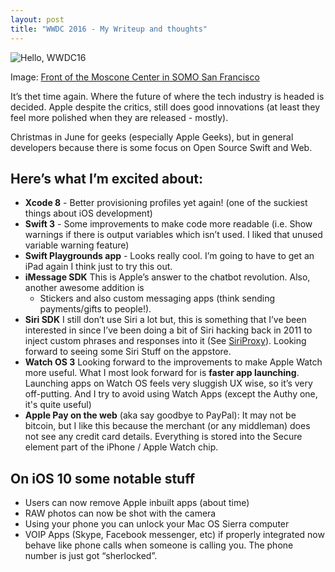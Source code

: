 ```yaml
---
layout: post
title: "WWDC 2016 - My Writeup and thoughts"
---
```

![Hello, WWDC16](https://d3hs7z89jfjpsh.cloudfront.net/nolim1t.co/20160623/dubdub16.jpg)

Image: [Front of the Moscone Center in SOMO San Francisco](https://d3hs7z89jfjpsh.cloudfront.net/nolim1t.co/20160623/dubdub16.jpg)

It’s thet time again. Where the future of where the tech industry is headed is decided. Apple despite the critics, still does good innovations (at least they feel more polished when they are released - mostly).

Christmas in June for geeks (especially Apple Geeks), but in general developers because there is some focus on Open Source Swift and Web.

## Here’s what I’m excited about:

* **Xcode 8** - Better provisioning profiles yet again! (one of the suckiest things about iOS development)
* **Swift 3** - Some improvements to make code more readable (i.e. Show warnings if there is output variables which isn’t used. I liked that unused variable warning feature)
* **Swift Playgrounds app** - Looks really cool. I’m going to have to get an iPad again I think just to try this out.
* **iMessage SDK** This is Apple’s answer to the chatbot revolution. Also, another awesome addition is
  * Stickers and also custom messaging apps (think sending payments/gifts to people!).
* **Siri SDK** I still don’t use Siri a lot but, this is something that I’ve been interested in since I’ve been doing a bit of Siri hacking back in 2011 to inject custom phrases and responses into it (See [ SiriProxy](https://github.com/nolim1t/SiriProxy)). Looking forward to seeing some Siri Stuff on the appstore.
* **Watch OS 3** Looking forward to the improvements to make Apple Watch more useful. What I most look forward for is **faster app launching**. Launching apps on Watch OS feels very sluggish UX wise, so it’s very off-putting. And I try to avoid using Watch Apps (except the Authy one, it's quite useful)
* **Apple Pay on the web** (aka say goodbye to PayPal): It may not be bitcoin, but I like this because the merchant (or any middleman) does not see any credit card details. Everything is stored into the Secure element part of the iPhone / Apple Watch chip.

## On iOS 10 some notable stuff

* Users can now remove Apple inbuilt apps (about time)
* RAW photos can now be shot with the camera
* Using your phone you can unlock your Mac OS Sierra computer
* VOIP Apps (Skype, Facebook messenger, etc) if properly integrated now behave like phone calls when someone is calling you. The phone number is just got “sherlocked”.
